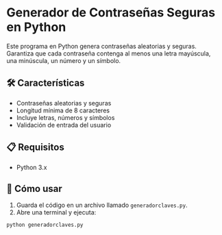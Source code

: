 # Generador de Contraseñas Seguras en Python

Este programa en Python genera contraseñas aleatorias y seguras. Garantiza que cada contraseña contenga al menos una letra mayúscula, una minúscula, un número y un símbolo.

## 🛠️ Características

- Contraseñas aleatorias y seguras
- Longitud mínima de 8 caracteres
- Incluye letras, números y símbolos
- Validación de entrada del usuario

## 📋 Requisitos

- Python 3.x

## 🚀 Cómo usar

1. Guarda el código en un archivo llamado `generadorclaves.py`.
2. Abre una terminal y ejecuta:

```bash
python generadorclaves.py